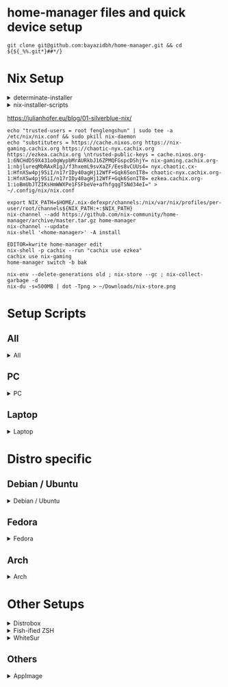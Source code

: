 # home-manager files and quick device setup

```
git clone git@github.com:bayazidbh/home-manager.git && cd ${${_%%.git*}##*/}
```

# Nix Setup


<details><summary>determinate-installer</summary><p>

https://github.com/DeterminateSystems/nix-installer
https://raw.githubusercontent.com/DeterminateSystems/nix-installer/main/README.md
https://github.com/DeterminateSystems/nix-installer/commits/main/README.md.atom

# The Determinate Nix Installer

[![Crates.io](https://img.shields.io/crates/v/nix-installer)](https://crates.io/crates/nix-installer)
[![Docs.rs](https://img.shields.io/docsrs/nix-installer)](https://docs.rs/nix-installer/latest/nix_installer/)

`nix-installer` is an opinionated alternative to the [official Nix install scripts](https://nixos.org/download.html).


```bash
curl --proto '=https' --tlsv1.2 -sSf -L https://install.determinate.systems/nix | sh -s -- install
```

The `nix-installer` tool is ready to use in a number of environments:

| Platform                     | Multi User         | `root` only | Maturity          |
|------------------------------|:------------------:|:-----------:|:-----------------:|
| Linux (x86_64 & aarch64)     | ✓ (via [systemd])  | ✓           | Stable            |
| MacOS (x86_64 & aarch64)     | ✓                  |             | Stable (See note) |
| Valve Steam Deck (SteamOS)   | ✓                  |             | Stable            |
| WSL2 (x86_64 & aarch64)      | ✓ (via [systemd])  | ✓           | Stable            |
| Podman Linux Containers      | ✓ (via [systemd])  | ✓           | Stable            |
| Docker Containers            |                    | ✓           | Stable            |
| Linux (i686)                 | ✓ (via [systemd])  | ✓           | Unstable          |

> **Note**
> On **MacOS only**, removing users and/or groups may fail if there are no users who are logged in graphically.

## Installation Differences

Differing from the current official [Nix](https://github.com/NixOS/nix) installer scripts:

* In `nix.conf`:
  + the `auto-allocate-uids`, `nix-command` and `flakes` features are enabled
  + `bash-prompt-prefix` is set
  + `auto-optimise-store` is set to `true`
  * `extra-nix-path` is set to `nixpkgs=flake:nixpkgs`
  * `auto-allocate-uids` is set to `true`.
* an installation receipt (for uninstalling) is stored at `/nix/receipt.json` as well as a copy of the install binary at `/nix/nix-installer`
* `nix-channel --update` is not run, `~/.nix-channels` is not provisioned
* `NIX_SSL_CERT_FILE` is set in the various shell profiles if the `ssl-cert-file` argument is used.

## Motivations

The current Nix install scripts do an excellent job, however they are difficult to maintain. Subtle differences in the shell implementations and certain characteristics of bash scripts make it difficult to make meaningful changes to the installer.

Our team wishes to experiment with the idea of an installer in a more structured language and see if this is a worthwhile alternative. Along the way, we are also exploring a few other ideas, such as:

* offering users a chance to review an accurate, calculated install plan
* having 'planners' which can create appropriate install plans
* keeping an installation receipt for uninstallation
* offering users with a failing install the chance to do a best-effort revert
* doing whatever tasks we can in parallel

So far, our explorations have been quite fruitful, so we wanted to share and keep exploring.

## Usage

Install Nix with the default planner and options:

```bash
curl --proto '=https' --tlsv1.2 -sSf -L https://install.determinate.systems/nix | sh -s -- install
```

Or, to download a platform specific Installer binary yourself:

```bash
$ curl -sL -o nix-installer https://install.determinate.systems/nix/nix-installer-x86_64-linux
$ chmod +x nix-installer
```

> **Note**
> `nix-installer` will elevate itself if needed using `sudo`. If you use `doas` or `please` you may need to elevate `nix-installer` yourself.

`nix-installer` installs Nix by following a *plan* made by a *planner*. Review the available planners:

```bash
$ ./nix-installer install --help
Execute an install (possibly using an existing plan)

To pass custom options, select a planner, for example `nix-installer install linux-multi --help`

Usage: nix-installer install [OPTIONS] [PLAN]
       nix-installer install <COMMAND>

Commands:
  linux
          A planner for Linux installs
  steam-deck
          A planner suitable for the Valve Steam Deck running SteamOS
  help
          Print this message or the help of the given subcommand(s)
# ...
```

Planners have their own options and defaults, sharing most of them in common:

```bash
$ ./nix-installer install linux --help
A planner for Linux installs

Usage: nix-installer install linux [OPTIONS]

Options:
# ...
      --nix-build-group-name <NIX_BUILD_GROUP_NAME>
          The Nix build group name

          [env: NIX_INSTALLER_NIX_BUILD_GROUP_NAME=]
          [default: nixbld]

      --nix-build-group-id <NIX_BUILD_GROUP_ID>
          The Nix build group GID

          [env: NIX_INSTALLER_NIX_BUILD_GROUP_ID=]
          [default: 3000]
# ...
```

Planners can be configured via environment variable or command arguments:

```bash
$ curl --proto '=https' --tlsv1.2 -sSf -L https://install.determinate.systems/nix | NIX_BUILD_GROUP_NAME=nixbuilder sh -s -- install linux-multi --nix-build-group-id 4000
# Or...
$ NIX_BUILD_GROUP_NAME=nixbuilder ./nix-installer install linux-multi --nix-build-group-id 4000
```


## Uninstalling

You can remove a `nix-installer`-installed Nix by running

```bash
/nix/nix-installer uninstall
```


## As a Github Action

You can use the [`nix-installer-action`](https://github.com/DeterminateSystems/nix-installer-action) Github Action like so:

```yaml
on:
  pull_request:
  push:
    branches: [main]

jobs:
  lints:
    name: Build
    runs-on: ubuntu-22.04
    steps:
    - uses: actions/checkout@v3
    - name: Install Nix
      uses: DeterminateSystems/nix-installer-action@main
    - name: Run `nix build`
      run: nix build .
```

## Without systemd (Linux only)

> **Warning**
> When `--init none` is used, _only_ `root` or users who can elevate to `root` privileges can run Nix:
>
> ```bash
> sudo -i nix run nixpkgs#hello
> ```

If you don't use [systemd], you can still install Nix by explicitly specifying the `linux` plan and `--init none`:

```bash
curl --proto '=https' --tlsv1.2 -sSf -L https://install.determinate.systems/nix | sh -s -- install linux --init none
```

## In a container

In Docker/Podman containers or WSL2 instances where an init (like `systemd`) is not present, pass `--init none`.

For containers (without an init):

> **Warning**
> When `--init none` is used, _only_ `root` or users who can elevate to `root` privileges can run Nix:
>
> ```bash
> sudo -i nix run nixpkgs#hello
> ```

```dockerfile
# Dockerfile
FROM ubuntu:latest
RUN apt update -y
RUN apt install curl -y
RUN curl --proto '=https' --tlsv1.2 -sSf -L https://install.determinate.systems/nix | sh -s -- install linux \
  --extra-conf "sandbox = false" \
  --init none \
  --no-confirm
ENV PATH="${PATH}:/nix/var/nix/profiles/default/bin"
RUN nix run nixpkgs#hello
```

```bash
docker build -t ubuntu-with-nix .
docker run --rm -ti ubuntu-with-nix
docker rmi ubuntu-with-nix
# or
podman build -t ubuntu-with-nix .
podman run --rm -ti ubuntu-with-nix
podman rmi ubuntu-with-nix
```

For containers with a systemd init:

```dockerfile
# Dockerfile
FROM ubuntu:latest
RUN apt update -y
RUN apt install curl systemd -y
RUN curl --proto '=https' --tlsv1.2 -sSf -L https://install.determinate.systems/nix | sh -s -- install linux \
  --extra-conf "sandbox = false" \
  --no-start-daemon \
  --no-confirm
ENV PATH="${PATH}:/nix/var/nix/profiles/default/bin"
RUN nix run nixpkgs#hello
CMD [ "/bin/systemd" ]
```

```bash
podman build -t ubuntu-systemd-with-nix .
IMAGE=$(podman create ubuntu-systemd-with-nix)
CONTAINER=$(podman start $IMAGE)
podman exec -ti $CONTAINER /bin/bash
podman rm -f $CONTAINER
podman rmi $IMAGE
```

On some container tools, such as `docker`, `sandbox = false` can be omitted. Omitting it will negatively impact compatibility with container tools like `podman`.

## In WSL2

If [systemd is enabled](https://ubuntu.com/blog/ubuntu-wsl-enable-systemd) it's possible to install Nix as normal using the command at the top of this document:

```bash
curl --proto '=https' --tlsv1.2 -sSf -L https://install.determinate.systems/nix | sh -s -- install
```

If systemd is not enabled, pass `--init none` at the end of the command:

> **Warning**
> When `--init none` is used, _only_ `root` or users who can elevate to `root` privileges can run Nix:
>
> ```bash
> sudo -i nix run nixpkgs#hello
> ```


```bash
curl --proto '=https' --tlsv1.2 -sSf -L https://install.determinate.systems/nix | sh -s -- install linux --init none
```

## Skip confirmation

If you'd like to bypass the confirmation step, you can apply the `--no-confirm` flag:

```bash
curl --proto '=https' --tlsv1.2 -sSf -L https://install.determinate.systems/nix | sh -s -- install --no-confirm
```

This is especially useful when using the installer in non-interactive scripts.

## Building a binary

Since you'll be using `nix-installer` to install Nix on systems without Nix, the default build is a static binary.

Build a portable Linux binary on a system with Nix:

```bash
# to build a local copy
nix build -L ".#nix-installer-static"
# to build the remote main development branch
nix build -L "github:determinatesystems/nix-installer#nix-installer-static"
# for a specific version of the installer:
export NIX_INSTALLER_TAG="v0.6.0"
nix build -L "github:determinatesystems/nix-installer/$NIX_INSTALLER_TAG#nix-installer-static"
```

On Mac:

```bash
# to build a local copy
nix build -L ".#nix-installer"
# to build the remote main development branch
nix build -L "github:determinatesystems/nix-installer#nix-installer"
# for a specific version of the installer:
export NIX_INSTALLER_TAG="v0.6.0"
nix build -L "github:determinatesystems/nix-installer/$NIX_INSTALLER_TAG#nix-installer"
```

Then copy the `result/bin/nix-installer` to the machine you wish to run it on.

You can also add `nix-installer` to a system without Nix via `cargo`:

```bash
# to build and run a local copy
RUSTFLAGS="--cfg tokio_unstable" cargo run -- --help
# to build the remote main development branch
RUSTFLAGS="--cfg tokio_unstable" cargo install --git https://github.com/DeterminateSystems/nix-installer
nix-installer --help
# for a specific version of the installer:
export NIX_INSTALLER_TAG="v0.6.0"
RUSTFLAGS="--cfg tokio_unstable" cargo install --git https://github.com/DeterminateSystems/nix-installer --tag $NIX_INSTALLER_TAG
nix-installer --help
```

To make this build portable, pass ` --target x86_64-unknown-linux-musl`.

> **Note**
> We currently require `--cfg tokio_unstable` as we utilize [Tokio's process groups](https://docs.rs/tokio/1.24.1/tokio/process/struct.Command.html#method.process_group), which wrap stable `std` APIs, but are unstable due to it requiring an MSRV bump.


## As a library

> **Warning**
> Use as a library is still experimental, if you're using this, please let us know and we can make a path to stablization.

Add `nix-installer` to your dependencies:

```bash
cargo add nix-installer
```

If you are **building a CLI**, check out the `cli` feature flag for `clap` integration.

You'll also need to edit your `.cargo/config.toml` to use `tokio_unstable` as we utilize [Tokio's process groups](https://docs.rs/tokio/1.24.1/tokio/process/struct.Command.html#method.process_group), which wrap stable `std` APIs, but are unstable due to it requiring an MSRV bump:

```toml
# .cargo/config.toml
[build]
rustflags=["--cfg", "tokio_unstable"]
```

Then it's possible to review the [documentation](https://docs.rs/nix-installer/latest/nix_installer/):

```bash
cargo doc --open -p nix-installer
```

Documentation is also available via `nix` build:

```bash
nix build github:DeterminateSystems/nix-installer#nix-installer.doc
firefox result-doc/nix-installer/index.html
```

## Accessing other versions

For users who desire version pinning, the version of `nix-installer` to use can be specified in the `curl` command:

```bash
VERSION="v0.6.0"
curl --proto '=https' --tlsv1.2 -sSf -L https://install.determinate.systems/nix/tag/${VERSION} | sh -s -- install
```

To discover which versions are available, or download the binaries for any release, check the [Github Releases](https://github.com/DeterminateSystems/nix-installer/releases).

These releases can be downloaded and used directly:

```bash
VERSION="v0.6.0"
ARCH="aarch64-linux"
curl -sSf -L https://github.com/DeterminateSystems/nix-installer/releases/download/${VERSION}/nix-installer-${ARCH} -o nix-installer
./nix-installer install
```

## Quirks

While `nix-installer` tries to provide a comprehensive and unquirky experience, there are unfortunately some issues which may require manual intervention or operator choices.

### Using MacOS remote SSH builders, Nix binaries are not on `$PATH`

When connecting to a Mac remote SSH builder users may sometimes see this error:

```bash
$ nix store ping --store "ssh://$USER@$HOST"
Store URL: ssh://$USER@$HOST
zsh:1: command not found: nix-store
error: cannot connect to '$USER@$HOST'
```

The way MacOS populates the `PATH` environment differs from other environments. ([Some background](https://gist.github.com/Linerre/f11ad4a6a934dcf01ee8415c9457e7b2))

There are two possible workarounds for this:

* **(Preferred)** Update the remote builder URL to include the `remote-program` parameter pointing to `nix-store`. For example:
  ```bash
  nix store ping --store "ssh://$USER@$HOST?remote-program=/nix/var/nix/profiles/default/bin/nix-store"
  ```
  If you are unsure where the `nix-store` binary is located, run `which nix-store` on the remote.
* Update `/etc/zshenv` on the remote so that `zsh` populates the Nix path for every shell, even those that are neither *interactive* or *login*:
  ```bash
  # Nix
  if [ -e '/nix/var/nix/profiles/default/etc/profile.d/nix-daemon.sh' ]; then
      . '/nix/var/nix/profiles/default/etc/profile.d/nix-daemon.sh'
  fi
  # End Nix
  ```
  <details>
    <summary>This strategy has some behavioral caveats, namely, <code>$PATH</code> may have unexpected contents</summary>

    For example, if `$PATH` gets unset then a script invoked, `$PATH` may not be as empty as expected:
    ```bash
    $ cat example.sh
    #! /bin/zsh
    echo $PATH
    $ PATH= ./example.sh
    /Users/ephemeraladmin/.nix-profile/bin:/nix/var/nix/profiles/default/bin:
    ```
    This strategy results in Nix's paths being present on `$PATH` twice and may have a minor impact on performance.

  </details>

## Diagnostics

The goal of the Determinate Nix Installer is to successfully and correctly install Nix.
The `curl | sh` pipeline and the installer collects a little bit of diagnostic information to help us make that true.

Here is a table of the [diagnostic data we collect][diagnosticdata]:

| Field                 | Use                                                                                                   |
| --------------------- | ----------------------------------------------------------------------------------------------------- |
| `version`             | The version of the Determinate Nix Installer.                                                         |
| `planner`             | The method of installing Nix (`linux`, `macos`, `steam-deck`)                                         |
| `configured_settings` | The names of planner settings which were changed from their default. Does _not_ include the values.   |
| `os_name`             | The running operating system.                                                                         |
| `os_version`          | The version of the operating system.                                                                  |
| `triple`              | The architecture/operating system/binary format of your system.                                       |
| `is_ci`               | Whether the installer is being used in CI (e.g. GitHub Actions).                                      |
| `action`              | Either `Install` or `Uninstall`.                                                                      |
| `status`              | One of `Success`, `Failure`, `Pending`, or `Cancelled`.                                               |
| `failure_chain`     | A high level description of what the failure was, if any. For example: `Command("diskutil")` if the command `diskutil list` failed. |

To disable diagnostic reporting, set the diagnostics URL to an empty string by passing `--diagnostic-endpoint=""` or setting `NIX_INSTALLER_DIAGNOSTIC_ENDPOINT=""`.

You can read the full privacy policy for [Determinate Systems][detsys], the creators of the Determinate Nix Installer, [here][privacy].

[detsys]: https://determinate.systems/
[diagnosticdata]: https://github.com/DeterminateSystems/nix-installer/blob/f9f927840d532b71f41670382a30cfcbea2d8a35/src/diagnostics.rs#L29-L43
[privacy]: https://determinate.systems/privacy
[systemd]: https://systemd.io

</p></details>


<details><summary>nix-installer-scripts</summary><p>

https://github.com/dnkmmr69420/nix-installer-scripts
https://raw.githubusercontent.com/dnkmmr69420/nix-installer-scripts/main/README.md
https://github.com/dnkmmr69420/nix-installer-scripts/commits/main/README.md.atom

## nix-installer-scripts
Various scripts to install the nix package manager

This may break if something other than bash is not the default login shell so have bash be the default shell. It will be better to make a profile on your terminal application and have a different shell instance that way. If the commands itself give some sort of error, use bash as a shell. Type `bash` into the terminal to get to bash.

[Read This](https://github.com/dnkmmr69420/nix-installer-scripts/tree/main/nix-out-of-default)

## Installers

### Regular installer for non-selinux systems

```bash
curl -s https://raw.githubusercontent.com/dnkmmr69420/nix-installer-scripts/main/installer-scripts/regular-installer.sh | bash
```

### Installer for selinux systems that aren't immutable (Fedora workstation, RHEL, centos stream, rocky alma or oracle linux)

```bash
curl -s https://raw.githubusercontent.com/dnkmmr69420/nix-installer-scripts/main/installer-scripts/regular-nix-installer-selinux.sh | bash
```

### Installer for rpm-ostree based systems like silverblue/kinoite/ublue

```bash
curl -s https://raw.githubusercontent.com/dnkmmr69420/nix-installer-scripts/main/installer-scripts/silverblue-nix-installer.sh | bash
```

### Installer for opensuse microos

first run this

```bash
sudo transactional-update run mksubvolume /nix
```

Reboot

Then run the script

```bash
curl -s https://raw.githubusercontent.com/dnkmmr69420/nix-installer-scripts/main/installer-scripts/nix-microos-installer.sh | bash
```

### Void linux installer

First check if curl is installed

```bash
sudo xbps-install -S curl
```
use the bash shell

```bash
bash
```

Install nix

```bash
curl -s https://raw.githubusercontent.com/dnkmmr69420/nix-installer-scripts/main/installer-scripts/nix-void-linux-installer.sh | bash
```

### [Nix inside distrobox installer and setup](https://github.com/dnkmmr69420/nix-installer-scripts/tree/main/nix-distrobox)


## Uninstallers

### Regular uninstaller for both non-selinux and selinux muttable systems

```bash
curl -s https://raw.githubusercontent.com/dnkmmr69420/nix-installer-scripts/main/uninstaller-scripts/regular-uninstaller.sh | bash
```

### Silverblue nix uninstaller

```bash
curl -s https://raw.githubusercontent.com/dnkmmr69420/nix-installer-scripts/main/uninstaller-scripts/silverblue-nix-uninstaller.sh | bash
```

## Other useful docs

[Extra Scripts](https://github.com/dnkmmr69420/nix-installer-scripts/blob/main/docs/extra-scripts.md)

[Nix with selinux manual install guide](https://github.com/dnkmmr69420/nix-installer-scripts/blob/main/docs/selinux-nix-manual-install-guide.md)

[Old github repos that this repo has replaced list](https://github.com/dnkmmr69420/nix-installer-scripts/blob/main/docs/my-old-nix-github-repos.md)

[Compile from source](https://github.com/dnkmmr69420/nix-installer-scripts/blob/main/docs/compile-from-source.md)

[Common Issues](https://github.com/dnkmmr69420/nix-installer-scripts/blob/main/docs/common-issues.md)

## Some useful nix tools

Fleek: [Github-page](https://github.com/ublue-os/fleek) [Website](https://getfleek.dev/)

Nix Portable: [Main-Page](https://github.com/DavHau/nix-portable) [My-nix-portable-utilities](https://github.com/dnkmmr69420/nix-portable-utils)

Devbox: [Website](https://www.jetpack.io/devbox) [Github](https://github.com/jetpack-io/devbox)

## Shorten link

https://tinyurl.com/nxscrpts

</p></details>

https://julianhofer.eu/blog/01-silverblue-nix/

```
echo "trusted-users = root fenglengshun" | sudo tee -a /etc/nix/nix.conf && sudo pkill nix-daemon
echo "substituters = https://cache.nixos.org https://nix-gaming.cachix.org https://chaotic-nyx.cachix.org https://ezkea.cachix.org \ntrusted-public-keys = cache.nixos.org-1:6NCHdD59X431o0gWypbMrAURkbJ16ZPMQFGspcDShjY= nix-gaming.cachix.org-1:nbjlureqMbRAxR1gJ/f3hxemL9svXaZF/Ees8vCUUs4= nyx.chaotic.cx-1:HfnXSw4pj95iI/n17rIDy40agHj12WfF+Gqk6SonIT8= chaotic-nyx.cachix.org-1:HfnXSw4pj95iI/n17rIDy40agHj12WfF+Gqk6SonIT8= ezkea.cachix.org-1:ioBmUbJTZIKsHmWWXPe1FSFbeVe+afhfgqgTSNd34eI=" > ~/.config/nix/nix.conf

export NIX_PATH=$HOME/.nix-defexpr/channels:/nix/var/nix/profiles/per-user/root/channels${NIX_PATH:+:$NIX_PATH}
nix-channel --add https://github.com/nix-community/home-manager/archive/master.tar.gz home-manager
nix-channel --update
nix-shell '<home-manager>' -A install

EDITOR=kwrite home-manager edit
nix-shell -p cachix --run "cachix use ezkea"
cachix use nix-gaming
home-manager switch -b bak

nix-env --delete-generations old ; nix-store --gc ; nix-collect-garbage -d
nix-du -s=500MB | dot -Tpng > ~/Downloads/nix-store.png
```

# Setup Scripts

## All

<details><summary>All</summary><p>

### create container home folders

```
mkdir -p ~/Documents/container/conty
mkdir -p ~/Documents/container/arch
ln -sifv $HOME/Documents/Private/Apps/Linux/config/ArchiSteamFarm-config ~/Documents/container/arch/
```

### link emulator paths to default xdg paths

```
ln -sifv $HOME/Games/Emulation/Nintendo/emu/yuzu/config $HOME/.config/yuzu
ln -sifv $HOME/Games/Emulation/Nintendo/emu/yuzu/data $HOME/.local/share/yuzu
ln -sifv $HOME/Games/Emulation/Nintendo/emu/Ryujinx/config $HOME/.config/Ryujinx
ln -sifv $HOME/Games/Emulation/Nintendo/emu/citra-emu/config $HOME/.config/citra-emu
ln -sifv $HOME/Games/Emulation/Nintendo/emu/citra-emu/data $HOME/.local/share/citra-emu
ln -sifv $HOME/Games/Emulation/Nintendo/emu/dolphin-emu/config $HOME/.config/dolphin-emu
ln -sifv $HOME/Games/Emulation/Nintendo/emu/dolphin-emu/data $HOME/.local/share/dolphin-emu
ln -sifv $HOME/Games/Emulation/Sony/emu/PCSX2/config $HOME/.config/PCSX2
ln -sifv $HOME/Games/Emulation/Sony/emu/rpcs3/config $HOME/.config/rpcs3
ln -sifv $HOME/Games/Emulation/Sony/emu/ppsspp/config $HOME/.config/ppsspp

ln -sifv $HOME/Games/Emulation/Nintendo/emu/yuzu/config $HOME/Documents/container/conty/.config/yuzu
ln -sifv $HOME/Games/Emulation/Nintendo/emu/yuzu/data $HOME/Documents/container/conty/.local/share/yuzu
ln -sifv $HOME/Games/Emulation/Nintendo/emu/Ryujinx/config $HOME/Documents/container/conty/.config/Ryujinx
ln -sifv $HOME/Games/Emulation/Nintendo/emu/citra-emu/config $HOME/Documents/container/conty/.config/citra-emu
ln -sifv $HOME/Games/Emulation/Nintendo/emu/citra-emu/data $HOME/Documents/container/conty/.local/share/citra-emu
ln -sifv $HOME/Games/Emulation/Nintendo/emu/dolphin-emu/config $HOME/Documents/container/conty/.config/dolphin-emu
ln -sifv $HOME/Games/Emulation/Nintendo/emu/dolphin-emu/data $HOME/Documents/container/conty/.local/share/dolphin-emu
ln -sifv $HOME/Games/Emulation/Sony/emu/PCSX2/config $HOME/Documents/container/conty/.config/PCSX2
ln -sifv $HOME/Games/Emulation/Sony/emu/rpcs3/config $HOME/Documents/container/conty/.config/rpcs3
ln -sifv $HOME/Games/Emulation/Sony/emu/ppsspp/config $HOME/Documents/container/conty/.config/ppsspp
```

### Make resilio-sync config

```
mkdir -p $HOME/.config/.config/rslsync
cp -v ~/Documents/Private/Apps/Linux/config/rslsync.conf $HOME/.config/.config/rslsync
sed -i 's/"device_name": "[^"]*"/"device_name": "'$(hostname)'"/g' $HOME/.config/.config/rslsync/rslsync.conf
```

### block MiHoYo telemetry in /etc/hosts

```
echo -e "\n0.0.0.0 overseauspider.yuanshen.com\n0.0.0.0 log-upload-os.hoyoverse.com\n\n0.0.0.0 log-upload.mihoyo.com\n0.0.0.0 uspider.yuanshen.com\n0.0.0.0 sg-public-data-api.hoyoverse.com\n\n0.0.0.0 prd-lender.cdp.internal.unity3d.com\n0.0.0.0 thind-prd-knob.data.ie.unity3d.com\n0.0.0.0 thind-gke-usc.prd.data.corp.unity3d.com\n0.0.0.0 cdp.cloud.unity3d.com\n0.0.0.0 remote-config-proxy-prd.uca.cloud.unity3d.com" | sudo tee -a /etc/hosts
```

### create horizontal mangohud bar

```
mkdir -p /home/fenglengshun/.config/MangoHud/ && echo -e "horizontal\nlegacy_layout=0\nhud_no_margin\nfont_size=25\ntable_columns=28\nbackground_alpha=0.5\ntime=1\ntime_format=%I:%M %p\ngpu_stats\ngpu_temp\ncpu_stats\ncpu_temp\nram\nvram\nfps\nframe_timing\nframetime\ntoggle_hud=F8\nresolution\nwine\nvulkan_driver" | tee ~/.config/MangoHud/MangoHud.conf
```

### create plasma-restarter

```
mkdir -p ~/.local/bin/ && echo '#! /bin/bash\n\nkillall plasmashell & kwin --replace & kstart plasmashell & exit' | tee ~/.local/bin/restart-plasma && chmod +x ~/.local/bin/restart-plasma
```

</p></details>

## PC

<details><summary>PC</summary><p>

### Link HDD to SSD

```
ln -sifv ~/Storage/Data/Applications ~/Applications
ln -sifv ~/Storage/Data/Media/Games ~/Games
ln -sifv ~/Storage/Data/Documents ~/Documents/Storage
ln -sifv ~/Storage/Data/Downloads ~/Downloads/Storage
ln -sifv ~/Storage/Data/Media ~/Documents/Media
ln -sifv ~/Storage/Data/Pictures/Archive ~/Pictures/Storage
ln -sifv ~/Storage/Data/Pictures/DCIM ~/Pictures/DCIM
ln -sifv ~/Storage/Data/Music/ ~/Music/Storage
ln -sifv ~/Storage/Data/Videos/ ~/Videos/Storage
```

### Copy backed up Documents

```
cp -rfpv ~/Storage/Data/Documents/Work ~/Documents/Work
cp -rfpv ~/Storage/Data/Documents/Private ~/Documents/Private
```

### restore input-remapper settings

```
mkdir -p "$HOME/.config/input-remapper-2/presets/USB Gaming Mouse/"
cp -rfpv "$HOME/Documents/Private/Apps/Linux/config/input-remapper-2/presets/USB Gaming Mouse/*" "$HOME/.config/input-remapper-2/presets/USB Gaming Mouse/"
```

</p></details>

## Laptop

<details><summary>Laptop</summary><p>

### autocheck for kdeconnect devices

```
crontab -e
( crontab -l ; echo -e "# Check for kdeconnect devices\n*/2 * * * *     /usr/bin/kdeconnect-cli --refresh" ) | crontab -
```

</p></details>

# Distro specific

## Debian / Ubuntu

<details><summary>Debian / Ubuntu</summary><p>

```
libdbusmenu-qt5-2　libdbusmenu-gtk4 appmenu-gtk3-module appmenu-gtk2-module libdbusmenu-gtk3-4　locales-all

curl -sL https://raw.githubusercontent.com/wimpysworld/deb-get/main/deb-get | sudo -E bash -s install deb-get && deb-get install quickemu quickgui teamviewer

sudo apt-get install python3 python3-pip python3-yaml python3-dateutil python3-pyqt5 python3-packaging python3-requests && sudo pip3 install bauh
```
</p></details>


## Fedora

<details><summary>Fedora</summary><p>

```
sudo dnf install --allowerasing --best zsh @Virtualization fish kio-admin icoutils applet-window-buttons nmap wsdd samba python3-input-remapper gtk3-classic avif-pixbuf-loader heif-pixbuf-loader qt-heif-image-plugin libheif libheif-freeworld libheif-tools

sudo dnf install https://download.teamviewer.com/download/linux/teamviewer.x86_64.rpm
```

</p></details>

## Arch

<details><summary>Arch</summary><p>

```
pacman -Syyu paru

paru -Syyu plasma5-applets-window-title applet-window-appmenu-git applet-window-buttons-git topgrade brave-bin spotify spotify-adblock-git python-spotdl freedownloadmanager teamviewer steamtinkerlaunch heroic-games-launcher-bin krename gtk3-classic virt-manager gameconqueror qtscrcpy soundux corectrl appmenu-gtk-module discover ttf-ibm-plex icoextract ttf-meslo-nerd-font-powerlevel10k icoutils unicode-emoji python-emoji noto-fonts-emoji-flag-git noto-color-emoji-fontconfig sunshine hunspell-en_us

paru -Syu --skipreview --noconfirm  applet-window-appmenu-git applet-window-buttons-git archisteamfarm-bin btrfs-compress btrfs-du discord-screenaudio plasma-hud-git libspeedhack-git nwjs-bin nwjs-ffmpeg-codecs-bin ceserver rmtrash sgdboop-bin

sudo pacman -S $(pacman -Qsq "^linux" | grep "^linux[0-9]*[-rt]*$" | awk '{print $1"-headers"}' ORS=' ')

performance tweaks: ananicy-cpp memavaild preload nohang uresourced prelockd irqbalance

gaming: noisetorch fancontrol-gui input-remapper droidcam steamtinkerlaunch mangohud gamemode goverlay replay-sorcery gamescope nyrna fastgame gameconqueror
``````
</p></details>

# Other Setups

<details><summary>Distrobox</summary><p>

## Distrobox

```
env SHELL=/bin/fish distrobox create --image quay.io/toolbx-images/archlinux-toolbox --name arch --home ~/Documents/container/arch
tide configure

pacman-key --init && pacman-key --recv-key FBA220DFC880C036 --keyserver keyserver.ubuntu.com && pacman-key --lsign-key FBA220DFC880C036 && pacman -U --noconfirm 'https://cdn-mirror.chaotic.cx/chaotic-aur/chaotic-keyring.pkg.tar.zst' 'https://cdn-mirror.chaotic.cx/chaotic-aur/chaotic-mirrorlist.pkg.tar.zst' && echo '[chaotic-aur]' >> /etc/pacman.conf && echo 'Include = /etc/pacman.d/chaotic-mirrorlist' >> /etc/pacman.conf && echo 'en_SG.UTF-8 UTF-8' >> /etc/locale.gen && echo 'en_US.UTF-8 UTF-8' >> /etc/locale.gen && echo 'ja_JP.UTF-8 UTF-8' >> /etc/locale.gen && echo 'id_ID.UTF-8 UTF-8' >> /etc/locale.gen && pacman -Syu --noconfirm glibc base-devel nano paru pipewire-jack pipewire-pulse pipewire-alsa

paru -Syu --skipreview --noconfirm nwjs-bin nwjs-ffmpeg-codecs-bin archisteamfarm-bin

---

env SHELL=/bin/bash distrobox create --image ubuntu:latest --name ubuntu-latest --home ~/Documents/container/ubuntu-latest
env SHELL=/home/fenglengshun/.nix-profile/bin/zsh distrobox create --root --init --image registry.opensuse.org/opensuse/tumbleweed:latest --name tumbleweed --home $XDG_DATA_HOME/distrobox/tumbleweed
```

</p></details>


<details><summary>Fish-ified ZSH</summary><p>

## Fish-ified ZSH

```
sudo chsh -s /bin/zsh ; chsh -s /bin/zsh ; sh -c "$(wget https://raw.githubusercontent.com/robbyrussell/oh-my-zsh/master/tools/install.sh -O -)"

git clone https://github.com/zsh-users/zsh-autosuggestions ${ZSH_CUSTOM:-~/.oh-my-zsh/custom}/plugins/zsh-autosuggestions ; git clone https://github.com/zsh-users/zsh-history-substring-search ${ZSH_CUSTOM:-~/.oh-my-zsh/custom}/plugins/zsh-history-substring-search ; git clone https://github.com/zsh-users/zsh-syntax-highlighting.git ${ZSH_CUSTOM:-~/.oh-my-zsh/custom}/plugins/zsh-syntax-highlighting ; git clone --depth=1 https://github.com/romkatv/powerlevel10k.git ${ZSH_CUSTOM:-$HOME/.oh-my-zsh/custom}/themes/powerlevel10k

kwrite ~/.zshrc
ZSH_THEME="powerlevel10k/powerlevel10k"
plugins=(git zsh-autosuggestions zsh-history-substring-search zsh-syntax-highlighting)
source ~/.zshrc
```

</p></details>

<details><summary>WhiteSur</summary><p>

## WhiteSur

### Normal Install

- https://github.com/vinceliuice/WhiteSur-gtk-theme
- https://github.com/vinceliuice/WhiteSur-icon-theme
- https://github.com/vinceliuice/WhiteSur-kde
- https://github.com/vinceliuice/WhiteSur-cursors
- https://github.com/vinceliuice/Monterey-kde

```
mkdir -p /tmp/whitesur/whitesur

git clone https://github.com/vinceliuice/WhiteSur-gtk-theme /tmp/whitesur/WhiteSur-gtk-theme
/tmp/whitesur/WhiteSur-gtk-theme/install.sh -m -i -l standard -b default
/tmp/whitesur/WhiteSur-gtk-theme/tweaks.sh -F

git clone https://github.com/vinceliuice/WhiteSur-icon-theme /tmp/whitesur/WhiteSur-icon-theme
/tmp/whitesur/WhiteSur-icon-theme/install.sh

git clone https://github.com/vinceliuice/WhiteSur-kde /tmp/whitesur/WhiteSur-kde
/tmp/whitesur/WhiteSur-kde/install.sh
/tmp/whitesur/WhiteSur-kde/sddm/install.sh

git clone https://github.com/vinceliuice/WhiteSur-cursors /tmp/whitesur/WhiteSur-cursors
/tmp/whitesur/WhiteSur-cursors/install.sh

git clone https://github.com/vinceliuice/Monterey-kde /tmp/whitesur/Monterey-kde
/tmp/whitesur/Monterey-kde/install.sh
sudo /tmp/whitesur/Monterey-kde/sddm/install.sh
```

### Icon options

```
--icon [standard|simple|gnome|ubuntu|tux|arch|manjaro|fedora|debian|void|opensuse|popos|mxlinux|zorin]
```

### ublue Install

```
git clone git@github.com:bayazidbh/WhiteSur-gtk-theme.git ; git clone git@github.com:bayazidbh/WhiteSur-icon-theme.git ; git clone git@github.com:bayazidbh/WhiteSur-kde.git ; git clone git@github.com:bayazidbh/Monterey-kde.git ; git clone git@github.com:bayazidbh/WhiteSur-cursors.git
```

### GNOME Install

```
/tmp/whitesur/WhiteSur-gtk-theme/tweaks --dash-to-dock -c dark ; sudo /tmp/whitesur/WhiteSur-gtk-theme/tweaks.sh -g --gdm-no-darken --no-blur -b default ;
```

</p></details>

## Others

<details><summary>AppImage</summary><p>

- [Bauh](https://github.com/vinifmor/bauh#installation)
- [ScreenTranslator](https://github.com/OneMoreGres/ScreenTranslator/releases)

```
aria2c https://raw.githubusercontent.com/vinifmor/bauh/master/bauh/desktop/bauh.desktop
aria2c https://raw.githubusercontent.com/vinifmor/bauh-files/master/pictures/logo.svg
```

</p></details>
